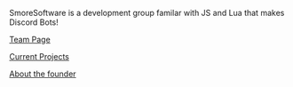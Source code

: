 SmoreSoftware is a development group familar with JS and Lua that makes Discord Bots!

[Team Page](/team.md)

[Current Projects](/projects.md)

[About the founder](/founder.html)
